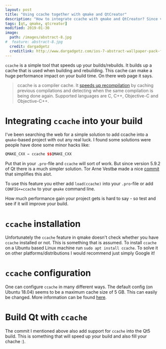 ```yaml
---
layout: post
title: "Using ccache together with qmake and QtCreator"
description: "How to integrate ccache with qmake and QtCreator? Since version 5.9.2 there is a really simple way."
tags: [qt, qmake, qtcreator]
modified: 2019-01-30
image:
  path: /images/abstract-8.jpg
#  feature: abstract-8.jpg
  credit: dargadgetz
  creditlink: http://www.dargadgetz.com/ios-7-abstract-wallpaper-pack-for-iphone-5-and-ipod-touch-retina/
---
```


`ccache` is a simple tool that speeds up your builds/rebuilds. It builds up a cache that is used when building and rebuilding. This cache can make a huge performance impact on your build time. On there web page it says.

>  ccache is a compiler cache. It [speeds up recompilation](https://ccache.samba.org/performance.html) by caching previous compilations and detecting when the same compilation is being done again. Supported languages are C, C++, Objective-C and Objective-C++.

# Integrating `ccache` into your build
I've been searching the web for a simple solution to add ccache into a `qmake`-based project with out any real luck. I found some solutions were people have done some minor hacks like:
```cpp
QMAKE_CXX = ccache $$QMAKE_CXX
```
Put that in your `.pro`-file and `ccache` will sort of work. But since version 5.9.2 of Qt there is a much simpler solution. Tor Arne Vestbø made a nice [commit](https://github.com/qt/qtbase/commit/d64940891dffcb951f4b76426490cbc94fb4aba7) that simplifies this alot.

To use this feature you either add `load(ccache)` into your `.pro`-file or add `CONFIG+=ccache` to your `qmake` command line.

How much performance gain your project gets is hard to say - so test and see if it will improve your build.

# `ccache` installation
Unfortunately the `ccache` feature in qmake doesn't check whether you have `ccache` installed or not. This is something that is assumed. To install `ccache` on a Ubuntu based Linux machine run `sudo apt install ccache`. To solve it on other platforms/distributions I would recommend just simply Google it!   

# `ccache` configuration
One can configure `ccache` in many different ways. The default config (on Ubuntu 18.04) seems to be a maximum cache size of 5 GB. This can easily be changed. More information can be found [here](https://ccache.samba.org/manual/latest.html).

# Build Qt with `ccache`
The commit I mentioned above also add support for `ccache` into the Qt5 build. This is something that will speed up your build and also fill your chache :).
